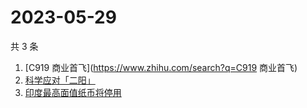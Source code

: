 # 2023-05-29

共 3 条

<!-- BEGIN -->
<!-- 最后更新时间 Mon May 29 2023 09:01:25 GMT+0800 (China Standard Time) -->

1. [C919 商业首飞](https://www.zhihu.com/search?q=C919 商业首飞)
1. [科学应对「二阳」](https://www.zhihu.com/search?q=科学应对「二阳」)
1. [印度最高面值纸币将停用](https://www.zhihu.com/search?q=印度最高面值纸币将停用)

<!-- END -->
